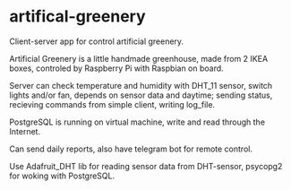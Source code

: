 # artifical-greenery

Client-server app for control artificial greenery.

Artificial Greenery is a little handmade greenhouse, made from 2 IKEA boxes, controled by Raspberry Pi with Raspbian on board.

Server can check temperature and humidity with DHT_11 sensor, switch lights and/or fan, depends on sensor data and daytime;
sending status, recieving commands from simple client, writing log_file.

PostgreSQL is running on virtual machine, write and read through the Internet.

Can send daily reports, also have telegram bot for remote control.


Use Adafruit_DHT lib for reading sensor data from DHT-sensor, psycopg2 for woking with PostgreSQL.


